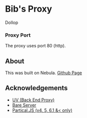 # Bib's Proxy
Dollop

### Proxy Port

The proxy uses port 80 (http).

## About

This was built on Nebula. [Github Page](https://github.com/NebulaServices/Nebula)

## Acknowledgements

 - [UV (Back End Proxy)](https://github.com/titaniumnetwork-dev/Ultraviolet)
 - [Bare Server](https://github.com/tomphttp/bare-server-node)
 - [Partical.JS (v4, 5, 6.1 &< only)](https://github.com/VincentGarreau/particles.js)

